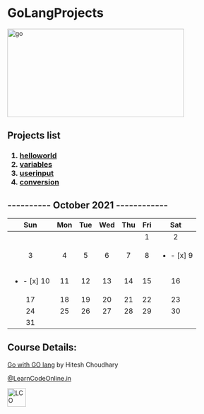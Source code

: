 # GoLangProjects

<a href="#"><img src="https://matob.web.id/news/wp-content/uploads/sites/4/2020/11/go.png" alt="go"  style="width:400px;height:200px;border:0;"/></a>

## Projects list
<h3>
<ol>
 <li><a href="#">helloworld</a></li>
 <li><a href="#">variables</a></li>
 <li><a href="#">userinput</a></li>
 <li><a href="#">conversion</a></li>
</ol>
</h3>

## ---------- October 2021 ------------
|Sun|Mon|Tue|Wed|Thu|Fri|Sat|
|:-:|:-:|:-:|:-:|:-:|:-:|:-:|
||||||1|2|
|3|4|5|6|7|8|<ul><li>- [x] 9</li></ul>|
|<ul><li>- [x] 10</li></ul>|11|12|13|14|15|16|
|17|18|19|20|21|22|23|
|24|25|26|27|28|29|30|
|31|


## Course Details:
<a href="https://courses.learncodeonline.in/learn/Go-with-Golang" _blank>Go with GO lang</a> by Hitesh Choudhary</p>
<p><a href="https://web.learncodeonline.in/" _blank>@LearnCodeOnline.in</a></p>
<a href="#"><img src="https://cdn.shopify.com/s/files/1/0260/1143/5093/files/Logo-lco_180x.png" alt="LCO"  style="width:42px;height:42px;border:0;"/></a>
